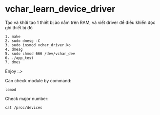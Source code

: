 # vchar_learn_device_driver

Tạo và khởi tạo 1 thiết bị ảo nằm trên RAM, và viết driver để điều khiển đọc ghi thiết bị đó

```
1. make
2. sudo dmesg -C
3. sudo insmod vchar_driver.ko
4. dmesg
5. sudo chmod 666 /dev/vchar_dev
6. ./app_test
7. dmes
```
Enjoy :.>


Can check module by command:
```
lsmod
```
Check major number: 
```
cat /proc/devices
```
